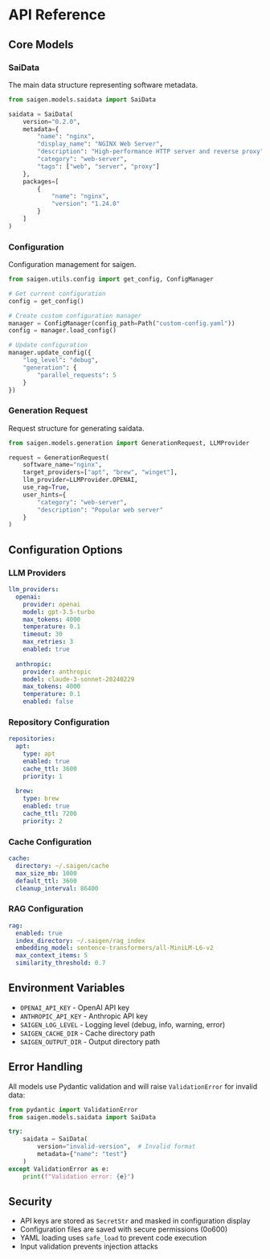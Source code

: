 # API Reference

## Core Models

### SaiData

The main data structure representing software metadata.

```python
from saigen.models.saidata import SaiData

saidata = SaiData(
    version="0.2.0",
    metadata={
        "name": "nginx",
        "display_name": "NGINX Web Server",
        "description": "High-performance HTTP server and reverse proxy",
        "category": "web-server",
        "tags": ["web", "server", "proxy"]
    },
    packages=[
        {
            "name": "nginx",
            "version": "1.24.0"
        }
    ]
)
```

### Configuration

Configuration management for saigen.

```python
from saigen.utils.config import get_config, ConfigManager

# Get current configuration
config = get_config()

# Create custom configuration manager
manager = ConfigManager(config_path=Path("custom-config.yaml"))
config = manager.load_config()

# Update configuration
manager.update_config({
    "log_level": "debug",
    "generation": {
        "parallel_requests": 5
    }
})
```

### Generation Request

Request structure for generating saidata.

```python
from saigen.models.generation import GenerationRequest, LLMProvider

request = GenerationRequest(
    software_name="nginx",
    target_providers=["apt", "brew", "winget"],
    llm_provider=LLMProvider.OPENAI,
    use_rag=True,
    user_hints={
        "category": "web-server",
        "description": "Popular web server"
    }
)
```

## Configuration Options

### LLM Providers

```yaml
llm_providers:
  openai:
    provider: openai
    model: gpt-3.5-turbo
    max_tokens: 4000
    temperature: 0.1
    timeout: 30
    max_retries: 3
    enabled: true
  
  anthropic:
    provider: anthropic
    model: claude-3-sonnet-20240229
    max_tokens: 4000
    temperature: 0.1
    enabled: false
```

### Repository Configuration

```yaml
repositories:
  apt:
    type: apt
    enabled: true
    cache_ttl: 3600
    priority: 1
  
  brew:
    type: brew
    enabled: true
    cache_ttl: 7200
    priority: 2
```

### Cache Configuration

```yaml
cache:
  directory: ~/.saigen/cache
  max_size_mb: 1000
  default_ttl: 3600
  cleanup_interval: 86400
```

### RAG Configuration

```yaml
rag:
  enabled: true
  index_directory: ~/.saigen/rag_index
  embedding_model: sentence-transformers/all-MiniLM-L6-v2
  max_context_items: 5
  similarity_threshold: 0.7
```

## Environment Variables

- `OPENAI_API_KEY` - OpenAI API key
- `ANTHROPIC_API_KEY` - Anthropic API key
- `SAIGEN_LOG_LEVEL` - Logging level (debug, info, warning, error)
- `SAIGEN_CACHE_DIR` - Cache directory path
- `SAIGEN_OUTPUT_DIR` - Output directory path

## Error Handling

All models use Pydantic validation and will raise `ValidationError` for invalid data:

```python
from pydantic import ValidationError
from saigen.models.saidata import SaiData

try:
    saidata = SaiData(
        version="invalid-version",  # Invalid format
        metadata={"name": "test"}
    )
except ValidationError as e:
    print(f"Validation error: {e}")
```

## Security

- API keys are stored as `SecretStr` and masked in configuration display
- Configuration files are saved with secure permissions (0o600)
- YAML loading uses `safe_load` to prevent code execution
- Input validation prevents injection attacks